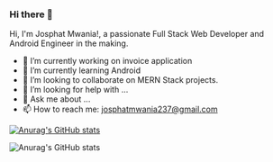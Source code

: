 ### Hi there 👋


Hi, I'm Josphat Mwania!, a passionate Full Stack Web Developer and Android Engineer in the making.
- 🔭 I’m currently working on invoice application
- 🌱 I’m currently learning Android
- 👯 I’m looking to collaborate on MERN Stack projects.
- 🤔 I’m looking for help with ...
- 💬 Ask me about ...
- 📫 How to reach me: josphatmwania237@gmail.com


[![Anurag's GitHub stats](https://github-readme-stats.vercel.app/api?username=j23747)](https://github.com/j23747/github-readme-stats)

![Anurag's GitHub stats](https://github-readme-stats.vercel.app/api?username=j23747&show_icons=true)

